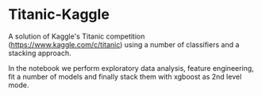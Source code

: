 # Titanic-Kaggle
A solution of Kaggle's Titanic competition (https://www.kaggle.com/c/titanic) using a number of classifiers and a stacking approach.

In the notebook we perform exploratory data analysis, feature engineering, fit a number of models and finally stack them with xgboost as 2nd level mode. 
